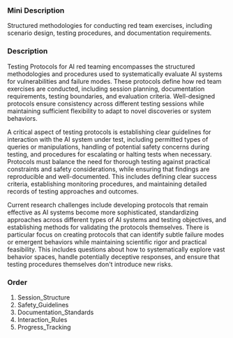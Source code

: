 ### Mini Description

Structured methodologies for conducting red team exercises, including scenario design, testing procedures, and documentation requirements.

### Description

Testing Protocols for AI red teaming encompasses the structured methodologies and procedures used to systematically evaluate AI systems for vulnerabilities and failure modes. These protocols define how red team exercises are conducted, including session planning, documentation requirements, testing boundaries, and evaluation criteria. Well-designed protocols ensure consistency across different testing sessions while maintaining sufficient flexibility to adapt to novel discoveries or system behaviors.

A critical aspect of testing protocols is establishing clear guidelines for interaction with the AI system under test, including permitted types of queries or manipulations, handling of potential safety concerns during testing, and procedures for escalating or halting tests when necessary. Protocols must balance the need for thorough testing against practical constraints and safety considerations, while ensuring that findings are reproducible and well-documented. This includes defining clear success criteria, establishing monitoring procedures, and maintaining detailed records of testing approaches and outcomes.

Current research challenges include developing protocols that remain effective as AI systems become more sophisticated, standardizing approaches across different types of AI systems and testing objectives, and establishing methods for validating the protocols themselves. There is particular focus on creating protocols that can identify subtle failure modes or emergent behaviors while maintaining scientific rigor and practical feasibility. This includes questions about how to systematically explore vast behavior spaces, handle potentially deceptive responses, and ensure that testing procedures themselves don't introduce new risks.

### Order

1. Session_Structure
2. Safety_Guidelines
3. Documentation_Standards
4. Interaction_Rules
5. Progress_Tracking
